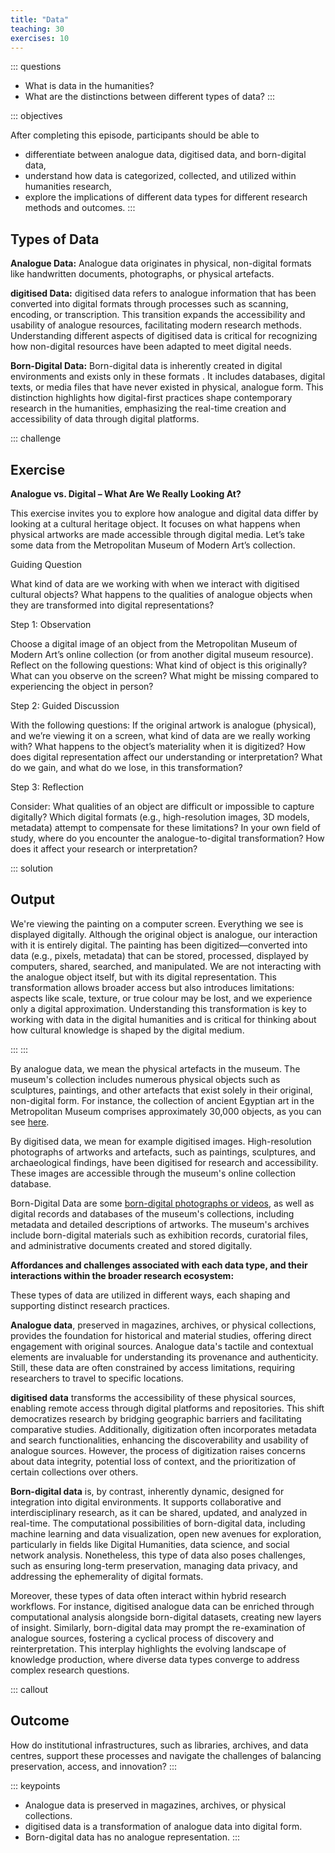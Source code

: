 ```yaml
---
title: "Data"
teaching: 30
exercises: 10
---
```


::: questions 
- What is data in the humanities?
- What are the distinctions between different types of data?
:::

::: objectives   

After completing this episode, participants should be able to  

- differentiate between analogue data, digitised data, and born-digital data,
- understand how data is categorized, collected, and utilized within humanities research,
- explore the implications of different data types for different research methods and outcomes.
:::

## Types of Data

**Analogue Data:**
Analogue data originates in physical, non-digital formats like handwritten documents, photographs, or physical artefacts.

**digitised Data:**
digitised data refers to analogue information that has been converted into digital formats through processes such as scanning, encoding, or transcription. This transition expands the accessibility and usability of analogue resources, facilitating modern research methods. Understanding different aspects of digitised data is critical for recognizing how non-digital resources have been adapted to meet digital needs.

**Born-Digital Data:**
Born-digital data is inherently created in digital environments and exists only in these formats . It includes databases, digital texts, or media files that have never existed in physical, analogue form. This distinction highlights how digital-first practices shape contemporary research in the humanities, emphasizing the real-time creation and accessibility of data through digital platforms.


::: challenge
## Exercise


**Analogue vs. Digital – What Are We Really Looking At?**

This exercise invites you to explore how analogue and digital data differ by looking at a cultural heritage object. It focuses on what happens when physical artworks are made accessible through digital media. 
Let’s take some data from the Metropolitan Museum of Modern Art’s collection.   

Guiding Question   

What kind of data are we working with when we interact with digitised cultural objects? What happens to the qualities of analogue objects when they are transformed into digital representations?   

Step 1: Observation   

Choose a digital image of an object from the Metropolitan Museum of Modern Art’s online collection (or from another digital museum resource).
Reflect on the following questions:
What kind of object is this originally?
What can you observe on the screen?
What might be missing compared to experiencing the object in person?   

Step 2: Guided Discussion   

With the following questions:
If the original artwork is analogue (physical), and we’re viewing it on a screen, what kind of data are we really working with?
What happens to the object’s materiality when it is digitized?
How does digital representation affect our understanding or interpretation?
What do we gain, and what do we lose, in this transformation?   

Step 3: Reflection   

Consider:
What qualities of an object are difficult or impossible to capture digitally?
Which digital formats (e.g., high-resolution images, 3D models, metadata) attempt to compensate for these limitations?
In your own field of study, where do you encounter the analogue-to-digital transformation? How does it affect your research or interpretation?

::: solution 
## Output

We're viewing the painting on a computer screen. Everything we see is displayed digitally. Although the original object is analogue, our interaction with it is entirely digital. The painting has been digitized—converted into data (e.g., pixels, metadata) that can be stored, processed, displayed by computers, shared, searched, and manipulated. We are not interacting with the analogue object itself, but with its digital representation. This transformation allows broader access but also introduces limitations: aspects like scale, texture, or true colour may be lost, and we experience only a digital approximation. Understanding this transformation is key to working with data in the digital humanities and is critical for thinking about how cultural knowledge is shaped by the digital medium.   

:::
:::  

By analogue data, we mean the physical artefacts in the museum. The museum's collection includes numerous physical objects such as sculptures, paintings, and other artefacts that exist solely in their original, non-digital form. For instance, the collection of ancient Egyptian art in the Metropolitan Museum comprises approximately 30,000 objects, as you can see [here](https://www.metmuseum.org/about-the-met/collection-areas/egyptian-art).

By digitised data, we mean for example digitised images. High-resolution photographs of artworks and artefacts, such as paintings, sculptures, and archaeological findings, have been digitised for research and accessibility. These images are accessible through the museum's online collection database.

Born-Digital Data are some [born-digital photographs or videos](https://www.metmuseum.org/art/collection/search/302616), as well as digital records and databases of the museum's collections, including metadata and detailed descriptions of artworks. The museum's archives include born-digital materials such as exhibition records, curatorial files, and administrative documents created and stored digitally.

**Affordances and challenges associated with each data type, and their interactions within the broader research ecosystem:**

These types of data are utilized in different ways, each shaping and supporting distinct research practices.

**Analogue data**, preserved in magazines, archives, or physical collections, provides the foundation for historical and material studies, offering direct engagement with original sources. Analogue data's tactile and contextual elements are invaluable for understanding its provenance and authenticity. Still, these data are often constrained by access limitations, requiring researchers to travel to specific locations.

**digitised data** transforms the accessibility of these physical sources, enabling remote access through digital platforms and repositories. This shift democratizes research by bridging geographic barriers and facilitating comparative studies. Additionally, digitization often incorporates metadata and search functionalities, enhancing the discoverability and usability of analogue sources. However, the process of digitization raises concerns about data integrity, potential loss of context, and the prioritization of certain collections over others.

**Born-digital data** is, by contrast, inherently dynamic, designed for integration into digital environments. It supports collaborative and interdisciplinary research, as it can be shared, updated, and analyzed in real-time. The computational possibilities of born-digital data, including machine learning and data visualization, open new avenues for exploration, particularly in fields like Digital Humanities, data science, and social network analysis. Nonetheless, this type of data also poses challenges, such as ensuring long-term preservation, managing data privacy, and addressing the ephemerality of digital formats.

Moreover, these types of data often interact within hybrid research workflows. For instance, digitised analogue data can be enriched through computational analysis alongside born-digital datasets, creating new layers of insight. Similarly, born-digital data may prompt the re-examination of analogue sources, fostering a cyclical process of discovery and reinterpretation. This interplay highlights the evolving landscape of knowledge production, where diverse data types converge to address complex research questions. 
  
::: callout
## Outcome
How do institutional infrastructures, such as libraries, archives, and data centres, support these processes and navigate the challenges of balancing preservation, access, and innovation?
:::  
    
::: keypoints  
- Analogue data is preserved in magazines, archives, or physical collections. 
- digitised data is a transformation of analogue data into digital form. 
- Born-digital data has no analogue representation. 
:::  
